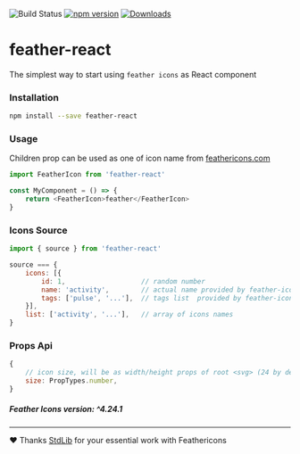 ![Build Status](https://drone.dayler.dev/api/badges/iknpx/feather-react/status.svg)
[![npm version](https://badge.fury.io/js/feather-react.svg)](https://badge.fury.io/js/feather-react)
[![Downloads](http://img.shields.io/npm/dm/feather-react.svg?style=flat)](https://npmjs.org/package/feather-react)

# feather-react
The simplest way to start using `feather icons` as React component

### Installation
```bash
npm install --save feather-react
```

### Usage
Children prop can be used as one of icon name from [feathericons.com](https://feathericons.com/)

```javascript
import FeatherIcon from 'feather-react'

const MyComponent = () => {
    return <FeatherIcon>feather</FeatherIcon>
}
```

### Icons Source
```javascript
import { source } from 'feather-react'

source === {
    icons: [{
        id: 1,                   // random number
        name: 'activity',        // actual name provided by feather-icons
        tags: ['pulse', '...'],  // tags list  provided by feather-icons
    }],
    list: ['activity', '...'],   // array of icons names
}

```

### Props Api
```javascript
{
    // icon size, will be as width/height props of root <svg> (24 by default)
    size: PropTypes.number,
}
```


##### Feather Icons version: ^4.24.1

---

:heart: Thanks [StdLib](https://stdlib.com) for your essential work with Feathericons
